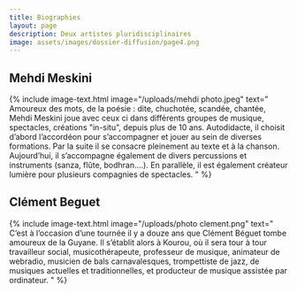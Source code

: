 ```yaml
---
title: Biographies
layout: page
description: Deux artistes pluridisciplinaires
image: assets/images/dossier-diffusion/page4.png
---
```


## Mehdi Meskini

{% include image-text.html 
image="/uploads/mehdi photo.jpeg"
text="
Amoureux des mots, de la poésie : dite, chuchotée, scandée, chantée,
Mehdi Meskini joue avec ceux ci dans différents groupes de musique,
spectacles, créations \"in-situ\", depuis plus de 10 ans.
Autodidacte, il choisit d’abord l’accordéon pour s’accompagner
et jouer au sein de diverses formations.
Par la suite il se consacre pleinement au texte et à la chanson.
Aujourd’hui, il s’accompagne également de divers percussions
et instruments (sanza, flûte, bodhran....).
En parallèle, il est également créateur lumière
pour plusieurs compagnies de spectacles.
"
%}

## Clément Beguet

{% include image-text.html 
image="/uploads/photo clement.png"
text="
C’est à l’occasion d’une tournée il y a douze ans
que Clément Béguet tombe amoureux de la Guyane.
Il s’établit alors à Kourou, où il sera tour à tour
travailleur social, musicothérapeute, professeur de musique,
animateur de webradio, musicien de bals carnavalesques,
trompettiste de jazz, de musiques actuelles et traditionnelles,
et producteur de musique assistée par ordinateur.
"
%}
